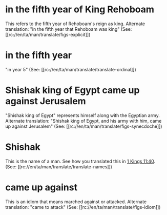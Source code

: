 # in the fifth year of King Rehoboam

This refers to the fifth year of Rehoboam's reign as king. Alternate translation: "in the fifth year that Rehoboam was king" (See: [[rc://en/ta/man/translate/figs-explicit]])

# in the fifth year

"in year 5" (See: [[rc://en/ta/man/translate/translate-ordinal]])

# Shishak king of Egypt came up against Jerusalem

"Shishak king of Egypt" represents himself along with the Egyptian army. Alternate translation: "Shishak king of Egypt, and his army with him, came up against Jerusalem" (See: [[rc://en/ta/man/translate/figs-synecdoche]])

# Shishak

This is the name of a man. See how you translated this in [1 Kings 11:40](../11/40.md). (See: [[rc://en/ta/man/translate/translate-names]])

# came up against

This is an idiom that means marched against or attacked. Alternate translation: "came to attack" (See: [[rc://en/ta/man/translate/figs-idiom]])


